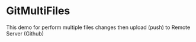 # GitMultiFiles
This demo for perform multiple  files changes then upload (push) to Remote Server (Github)

